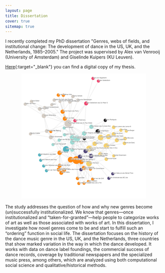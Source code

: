 ```yaml
---
layout: page
title: Dissertation
cover: true
sitemap: true
---
```


I recently completed my PhD dissertation "Genres, webs of fields, and institutional change: The development of dance in the US, UK, and the Netherlands, 1985–2005." The project was supervised by Alex van Venrooij (University of Amsterdam) and Giselinde Kuipers (KU Leuven). 

[Here](https://drive.google.com/file/d/1sk9Adc6OG75UoB3U3joo-Svaznu6shYp/view?usp=sharing){:target="_blank"} you can find a digital copy of my thesis. 

<p align="center">
<img src="/assets/img/blog/Figure 3 (1).svg" alt="cover" width="400"/>
</p>

The study addresses the question of how and why new genres become (un)successfully institutionalized. We know that genres—once institutionalized and “taken-for-granted”—help people to categorize works of art as well as those associated with works of art. In this dissertation, I investigate how novel genres come to be and start to fulfill such an “ordering” function in social life. The dissertation focuses on the history of the dance music genre in the US, UK, and the Netherlands, three countries that show marked variation in the way in which the dance developed. It works with data on dance label foundings, the commercial success of dance records, coverage by traditional newspapers and the specialized music press, among others, which are analyzed using both computational social science and qualitative/historical methods.


<!-- ## Credits -->

<!-- Artwork by [Ulyana](https://www.instagram.com/goianulia/){:target="_blank"} -->




